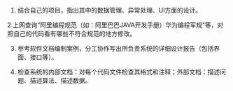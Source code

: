1. 结合自己的项目，指出其中的数据管理、异常处理、UI方面的设计。


2.上网查询“阿里编程规范（如：阿里巴巴JAVA开发手册）华为编程军规”等，对照自己的代码看有哪些不符合规范的地方修改。

3. 参考软件文档编制案例，分工协作写出所负责系统的详细设计报告（包括界面、接口等）。

4. 检查系统的内部文档：对每个代码文件检查其格式和注释；外部文档：描述问题、描述算法、描述数据。
